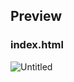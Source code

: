 ## Preview

### index.html

![Untitled](https://github.com/kishanrajput23/Love-Babbar-Web-Development-Course/assets/70385488/10962509-2d4e-4dfb-9d12-635082c64b8f)
